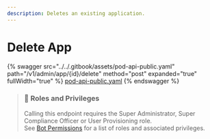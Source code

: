 ```yaml
---
description: Deletes an existing application.
---
```


# Delete App

{% swagger src="../../.gitbook/assets/pod-api-public.yaml" path="/v1/admin/app/{id}/delete" method="post" expanded="true" fullWidth="true" %}
[pod-api-public.yaml](../../.gitbook/assets/pod-api-public.yaml)
{% endswagger %}

> ### 🚧 Roles and Privileges
>
> Calling this endpoint requires the Super Administrator, Super Compliance Officer or User Provisioning role.\
> See [Bot Permissions](https://docs.developers.symphony.com/building-bots-on-symphony/configuration/bot-permissions) for a list of roles and associated privileges.
